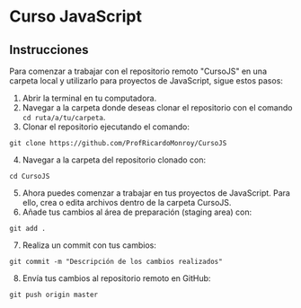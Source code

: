 # Curso JavaScript

## Instrucciones

Para comenzar a trabajar con el repositorio remoto "CursoJS" en una carpeta local y utilizarlo para proyectos de JavaScript, sigue estos pasos:

1. Abrir la terminal en tu computadora.
2. Navegar a la carpeta donde deseas clonar el repositorio con el comando `cd ruta/a/tu/carpeta`.
3. Clonar el repositorio ejecutando el comando:

```
git clone https://github.com/ProfRicardoMonroy/CursoJS
```

4. Navegar a la carpeta del repositorio clonado con:

```
cd CursoJS
```

5. Ahora puedes comenzar a trabajar en tus proyectos de JavaScript. Para ello, crea o edita archivos dentro de la carpeta CursoJS.
6. Añade tus cambios al área de preparación (staging area) con:

```
git add .
```

7. Realiza un commit con tus cambios:

```
git commit -m "Descripción de los cambios realizados"
```

8. Envía tus cambios al repositorio remoto en GitHub:

```
git push origin master
```
